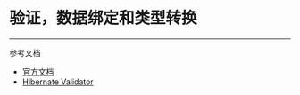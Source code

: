 # 验证，数据绑定和类型转换



---
参考文档
- [官方文档](https://docs.spring.io/spring-framework/docs/current/reference/html/core.html#validation-beanvalidation)
- [Hibernate Validator](https://hibernate.org/validator/)